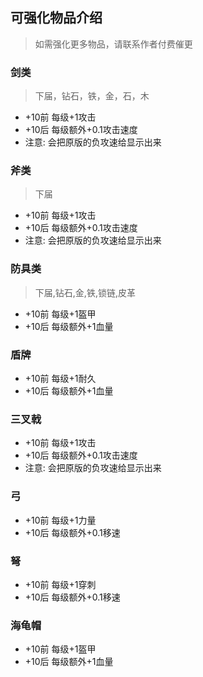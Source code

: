 ## 可强化物品介绍

> 如需强化更多物品，请联系作者付费催更

### 剑类
> 下届，钻石，铁，金，石，木

* +10前 每级+1攻击
* +10后 每级额外+0.1攻击速度
* 注意: 会把原版的负攻速给显示出来

### 斧类
> 下届

* +10前 每级+1攻击
* +10后 每级额外+0.1攻击速度
* 注意: 会把原版的负攻速给显示出来

### 防具类
> 下届,钻石,金,铁,锁链,皮革

* +10前 每级+1盔甲
* +10后 每级额外+1血量

### 盾牌

* +10前 每级+1耐久
* +10后 每级额外+1血量

### 三叉戟

* +10前 每级+1攻击
* +10后 每级额外+0.1攻击速度
* 注意: 会把原版的负攻速给显示出来

### 弓

* +10前 每级+1力量
* +10后 每级额外+0.1移速

### 弩

* +10前 每级+1穿刺
* +10后 每级额外+0.1移速

### 海龟帽

* +10前 每级+1盔甲
* +10后 每级额外+1血量